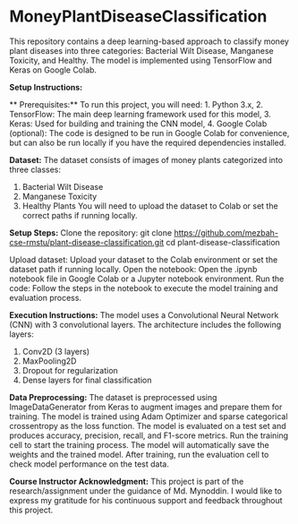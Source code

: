 # MoneyPlantDiseaseClassification
This repository contains a deep learning-based approach to classify money plant diseases into three categories: Bacterial Wilt Disease, Manganese Toxicity, and Healthy. The model is implemented using TensorFlow and Keras on Google Colab.

**Setup Instructions:**

 ** Prerequisites:** To run this project, you will need:
        1. Python 3.x,
        2. TensorFlow: The main deep learning framework used for this model,
        3. Keras: Used for building and training the CNN model,
        4. Google Colab (optional): The code is designed to be run in Google Colab for convenience, but can also be run locally if you have the required dependencies installed.

**Dataset:**
The dataset consists of images of money plants categorized into three classes:
  1. Bacterial Wilt Disease
  2. Manganese Toxicity
  3. Healthy Plants
You will need to upload the dataset to Colab or set the correct paths if running locally.

**Setup Steps:**
Clone the repository:
git clone https://github.com/mezbah-cse-rmstu/plant-disease-classification.git
cd plant-disease-classification

Upload dataset: Upload your dataset to the Colab environment or set the dataset path if running locally.
Open the notebook: Open the .ipynb notebook file in Google Colab or a Jupyter notebook environment.
Run the code: Follow the steps in the notebook to execute the model training and evaluation process.

**Execution Instructions:**
The model uses a Convolutional Neural Network (CNN) with 3 convolutional layers. The architecture includes the following layers:
  1. Conv2D (3 layers)
  2. MaxPooling2D
  3. Dropout for regularization
  4. Dense layers for final classification

**Data Preprocessing:**
  The dataset is preprocessed using ImageDataGenerator from Keras to augment images and prepare them for training.
  The model is trained using Adam Optimizer and sparse categorical crossentropy as the loss function.
  The model is evaluated on a test set and produces accuracy, precision, recall, and F1-score metrics.
  Run the training cell to start the training process. The model will automatically save the weights and the trained model.
  After training, run the evaluation cell to check model performance on the test data.

**Course Instructor Acknowledgment:**
This project is part of the research/assignment under the guidance of Md. Mynoddin. I would like to express my gratitude for his continuous support and feedback throughout this project.
